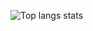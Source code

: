 ![Top langs stats](https://github-readme-stats.vercel.app/api/top-langs/?username=pacokleitz&hide=javascript,typescript,html,css)

